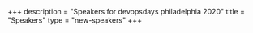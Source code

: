 +++
description = "Speakers for devopsdays philadelphia 2020"
title = "Speakers"
type = "new-speakers"
+++